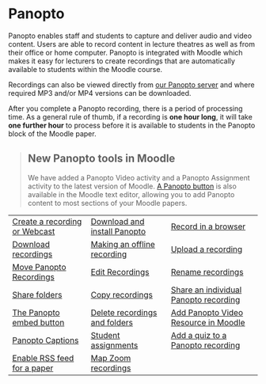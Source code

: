# Panopto

Panopto enables staff and students to capture and deliver audio and video content. Users are able to record content in lecture theatres as well as from their office or home computer. Panopto is integrated with Moodle which makes it easy for lecturers to create recordings that are automatically available to students within the Moodle course.  

Recordings can also be viewed directly from [our Panopto server](https://waikato.au.panopto.com/) and where required MP3 and/or MP4 versions can be downloaded.

After you complete a Panopto recording, there is a period of processing time.  As a general rule of thumb, if a recording is **one hour long**, it will take **one further hour** to process before it is available to students in the Panopto block of the Moodle paper.

> ## New Panopto tools in Moodle
> We have added a Panopto Video activity and a Panopto Assignment activity to the latest version of Moodle. [A Panopto button](the-panopto-embed-button.md) is also available in the Moodle text editor, allowing you to add Panopto content to most sections of your Moodle papers.

|  |  |  |
| --- | --- | --- |
| [Create a recording or Webcast](https://docsify-this.net/?basePath=https://raw.githubusercontent.com/harlows/eresources/main/Panopto&homepage=create-a-recording-or-webcast.md&sidebar=true&loadSidebar=_sidebar.md#/README) | [Download and install Panopto](https://docsify-this.net/?basePath=https://raw.githubusercontent.com/harlows/eresources/main/Panopto&homepage=download-and-install-panopto.md&sidebar=true&loadSidebar=_sidebar.md#/README) | [Record in a browser](https://docsify-this.net/?basePath=https://raw.githubusercontent.com/harlows/eresources/main/Panopto&homepage=record-in-a-browser.md&sidebar=true&loadSidebar=_sidebar.md&sidebar=true&loadSidebar=_sidebar.md#/README) |
| [Download recordings](https://docsify-this.net/?basePath=https://raw.githubusercontent.com/harlows/eresources/main/Panopto&homepage=download-recordings.md&sidebar=true&loadSidebar=_sidebar.md&sidebar=true&loadSidebar=_sidebar.md#/README) | [Making‌ ‌an‌ ‌offline‌ ‌recording‌](making-an-offline-recording.md&sidebar=true&loadSidebar=_sidebar.md#/README) | [Upload a recording](upload-a-recording.md&sidebar=true&loadSidebar=_sidebar.md#/README) |
| [Move Panopto Recordings](https://docsify-this.net/?basePath=https://raw.githubusercontent.com/harlows/eresources/main/Panopto&homepage=move-panopto-recordings.md&sidebar=true&loadSidebar=_sidebar.md#/README) | [Edit Recordings](edit-recordings.md&sidebar=true&loadSidebar=_sidebar.md#/README) | [Rename recordings](rename-recordings.md&sidebar=true&loadSidebar=_sidebar.md#/README) |
| [Share folders](https://docsify-this.net/?basePath=https://raw.githubusercontent.com/harlows/eresources/main/Panopto&homepage=share-folders.md&sidebar=true&loadSidebar=_sidebar.md#/README) | <a href="https://support.panopto.com/s/article/merge-and-copy-1" target="_blank">Copy recordings</a> | [Share an individual Panopto recording](share-an-individual-panopto-recording.md&sidebar=true&loadSidebar=_sidebar.md#/README) |
| [The Panopto embed button](the-panopto-embed-button.md&sidebar=true&loadSidebar=_sidebar.md#/README) | [Delete recordings and folders](delete-recordings-folders.md&sidebar=true&loadSidebar=_sidebar.md#/README) | [Add Panopto Video Resource in Moodle](add-panopto-video-resource-in-moodle.md&sidebar=true&loadSidebar=_sidebar.md#/README) |
| [Panopto Captions](panopto-captions.md&sidebar=true&loadSidebar=_sidebar.md#/README) | [Student assignments](student-assignments.md&sidebar=true&loadSidebar=_sidebar.md#/README) | [Add a quiz to a Panopto recording](adding-a-quiz.md&sidebar=true&loadSidebar=_sidebar.md#/README) |
| [Enable RSS feed for a paper](enabling-RSS-feed.md&sidebar=true&loadSidebar=_sidebar.md#/README) | [Map Zoom recordings](map-zoom-recordings.md&sidebar=true&loadSidebar=_sidebar.md#/README) |
